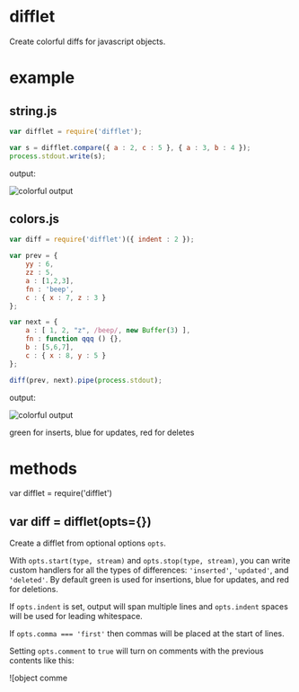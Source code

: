 difflet
=======

Create colorful diffs for javascript objects.

example
=======

string.js
---------

``` js
var difflet = require('difflet');

var s = difflet.compare({ a : 2, c : 5 }, { a : 3, b : 4 });
process.stdout.write(s);
```

output:

![colorful output](http://substack.net/images/screenshots/difflet_string.png)

colors.js
---------

``` js
var diff = require('difflet')({ indent : 2 });

var prev = {
    yy : 6,
    zz : 5,
    a : [1,2,3],
    fn : 'beep',
    c : { x : 7, z : 3 }
};

var next = {
    a : [ 1, 2, "z", /beep/, new Buffer(3) ],
    fn : function qqq () {},
    b : [5,6,7],
    c : { x : 8, y : 5 }
};

diff(prev, next).pipe(process.stdout);
```

output:

![colorful output](http://substack.net/images/screenshots/difflet_colors.png)

green for inserts, blue for updates, red for deletes

methods
=======

var difflet = require('difflet')

var diff = difflet(opts={})
---------------------------

Create a difflet from optional options `opts`.

With `opts.start(type, stream)` and `opts.stop(type, stream)`,
you can write custom handlers for all the types of differences:
`'inserted'`, `'updated'`, and `'deleted'`.
By default green is used for insertions, blue for updates, and red for
deletions.

If `opts.indent` is set, output will span multiple lines and `opts.indent`
spaces will be used for leading whitespace.

If `opts.comma === 'first'` then commas will be placed at the start of lines.

Setting `opts.comment` to `true` will turn on comments with the previous
contents like this:

![object comme